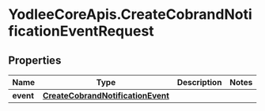 # YodleeCoreApis.CreateCobrandNotificationEventRequest

## Properties
Name | Type | Description | Notes
------------ | ------------- | ------------- | -------------
**event** | [**CreateCobrandNotificationEvent**](CreateCobrandNotificationEvent.md) |  | 
